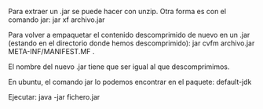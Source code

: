 Para extraer un .jar se puede hacer con unzip.
Otra forma es con el comando jar: jar xf archivo.jar

Para volver a empaquetar el contenido descomprimido de nuevo en un .jar (estando en el directorio donde hemos descomprimido):
jar cvfm archivo.jar META-INF/MANIFEST.MF .

El nombre del nuevo .jar tiene que ser igual al que descomprimimos.

En ubuntu, el comando jar lo podemos encontrar en el paquete: default-jdk



Ejecutar:
java -jar fichero.jar
